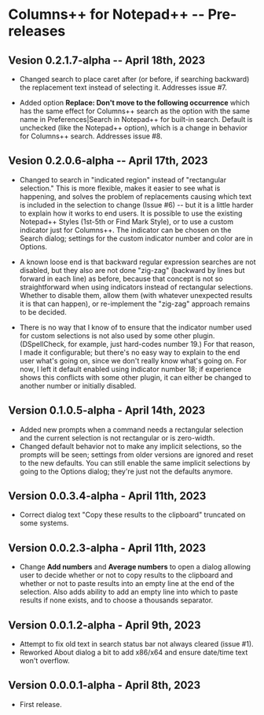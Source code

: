 # Columns++ for Notepad++ -- Pre-releases

## Vesion 0.2.1.7-alpha -- April 18th, 2023

* Changed search to place caret after (or before, if searching backward) the replacement text instead of selecting it. Addresses issue #7.

* Added option **Replace: Don't move to the following occurrence** which has the same effect for Columns++ search as the option with the same name in Preferences|Search in Notepad++ for built-in search. Default is unchecked (like the Notepad++ option), which is a change in behavior for Columns++ search. Addresses issue #8.

## Vesion 0.2.0.6-alpha -- April 17th, 2023

* Changed to search in "indicated region" instead of "rectangular selection." This is more flexible, makes it easier to see what is happening, and solves the problem of replacements causing which text is included in the selection to change (Issue #6) -- but it is a little harder to explain how it works to end users. It is possible to use the existing Notepad++ Styles (1st-5th or Find Mark Style), or to use a custom indicator just for Columns++. The indicator can be chosen on the Search dialog; settings for the custom indicator number and color are in Options.

* A known loose end is that backward regular expression searches are not disabled, but they also are not done "zig-zag" (backward by lines but forward in each line) as before, because that concept is not so straightforward when using indicators instead of rectangular selections. Whether to disable them, allow them (with whatever unexpected results it is that can happen), or re-implement the "zig-zag" approach remains to be decided.

* There is no way that I know of to ensure that the indicator number used for custom selections is not also used by some other plugin. (DSpellCheck, for example, just hard-codes number 19.) For that reason, I made it configurable; but there's no easy way to explain to the end user what's going on, since we don't really know what's going on. For now, I left it default enabled using indicator number 18; if experience shows this conflicts with some other plugin, it can either be changed to another number or initially disabled.

## Version 0.1.0.5-alpha - April 14th, 2023

* Added new prompts when a command needs a rectangular selection and the current selection is not rectangular or is zero-width.
* Changed default behavior not to make any implicit selections, so the prompts will be seen; settings from older versions are ignored and reset to the new defaults. You can still enable the same implicit selections by going to the Options dialog; they're just not the defaults anymore.

## Version 0.0.3.4-alpha - April 11th, 2023

* Correct dialog text "Copy these results to the clipboard" truncated on some systems.

## Version 0.0.2.3-alpha - April 11th, 2023

* Change __Add numbers__ and __Average numbers__ to open a dialog allowing user to decide whether or not to copy results to the clipboard and whether or not to paste results into an empty line at the end of the selection. Also adds ability to add an empty line into which to paste results if none exists, and to choose a thousands separator.

## Version 0.0.1.2-alpha - April 9th, 2023

* Attempt to fix old text in search status bar not always cleared (issue #1).
* Reworked About dialog a bit to add x86/x64 and ensure date/time text won't overflow.

## Version 0.0.0.1-alpha - April 8th, 2023

* First release.
